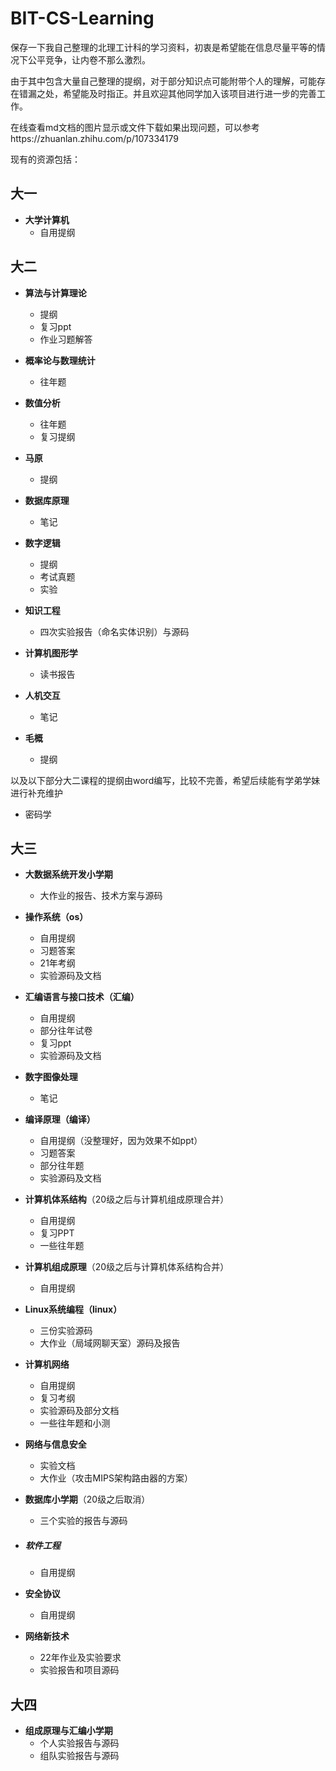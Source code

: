 # BIT-CS-Learning
保存一下我自己整理的北理工计科的学习资料，初衷是希望能在信息尽量平等的情况下公平竞争，让内卷不那么激烈。

由于其中包含大量自己整理的提纲，对于部分知识点可能附带个人的理解，可能存在错漏之处，希望能及时指正。并且欢迎其他同学加入该项目进行进一步的完善工作。

在线查看md文档的图片显示或文件下载如果出现问题，可以参考https://zhuanlan.zhihu.com/p/107334179



现有的资源包括：

## 大一

- **大学计算机**
  - 自用提纲

## 大二

- **算法与计算理论**
  - 提纲
  - 复习ppt
  - 作业习题解答
- **概率论与数理统计**

  - 往年题
- **数值分析**

  - 往年题
  - 复习提纲
- **马原**
  - 提纲
- **数据库原理**

  - 笔记
- **数字逻辑**
  - 提纲
  - 考试真题
  - 实验
- **知识工程**

  - 四次实验报告（命名实体识别）与源码
- **计算机图形学**
  - 读书报告
- **人机交互**

  - 笔记
- **毛概**
  - 提纲

以及以下部分大二课程的提纲由word编写，比较不完善，希望后续能有学弟学妹进行补充维护

- 密码学

## 大三

- **大数据系统开发小学期**
  - 大作业的报告、技术方案与源码
- **操作系统（os）**
  - 自用提纲
  - 习题答案
  - 21年考纲
  - 实验源码及文档
- **汇编语言与接口技术（汇编）**
  - 自用提纲
  - 部分往年试卷
  - 复习ppt
  - 实验源码及文档
- **数字图像处理**
  - 笔记

- **编译原理（编译）**

  - 自用提纲（没整理好，因为效果不如ppt）
  - 习题答案
  - 部分往年题
  - 实验源码及文档

- **计算机体系结构**（20级之后与计算机组成原理合并）

  - 自用提纲
  - 复习PPT
  - 一些往年题

- **计算机组成原理**（20级之后与计算机体系结构合并）

  - 自用提纲

- **Linux系统编程（linux）**

  - 三份实验源码
  - 大作业（局域网聊天室）源码及报告

- **计算机网络**

  - 自用提纲
  - 复习考纲
  - 实验源码及部分文档
  - 一些往年题和小测

- **网络与信息安全**

  - 实验文档
  - 大作业（攻击MIPS架构路由器的方案）

- **数据库小学期**（20级之后取消）

  - 三个实验的报告与源码

- ##### **软件工程**

  - 自用提纲

- **安全协议**

  - 自用提纲

- **网络新技术**
  - 22年作业及实验要求
  - 实验报告和项目源码

## 大四

- **组成原理与汇编小学期**
  - 个人实验报告与源码
  - 组队实验报告与源码



